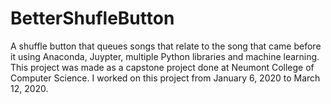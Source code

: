 # BetterShufleButton
A shuffle button that queues songs that relate to the song that came before it using Anaconda, Juypter, multiple Python libraries and machine learning.
This project was made as a capstone project done at Neumont College of Computer Science.
I worked on this project from January 6, 2020 to March 12, 2020.
